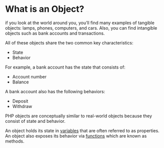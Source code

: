 # **What is an Object?**

if you look at the world around you, you’ll find many examples of tangible objects: lamps, phones, computers, and cars. Also, you can find intangible objects such as bank accounts and transactions.

All of these objects share the two common key characteristics:

- State
- Behavior

For example, a bank account has the state that consists of:

- Account number
- Balance

A bank account also has the following behaviors:

- Deposit
- Withdraw

PHP objects are conceptually similar to real-world objects because they consist of state and behavior.

An object holds its state in [variables](https://www.phptutorial.net/php-tutorial/php-variables/) that are often referred to as properties. An object also exposes its behavior via [functions](https://www.phptutorial.net/php-tutorial/php-functions/) which are known as methods.
